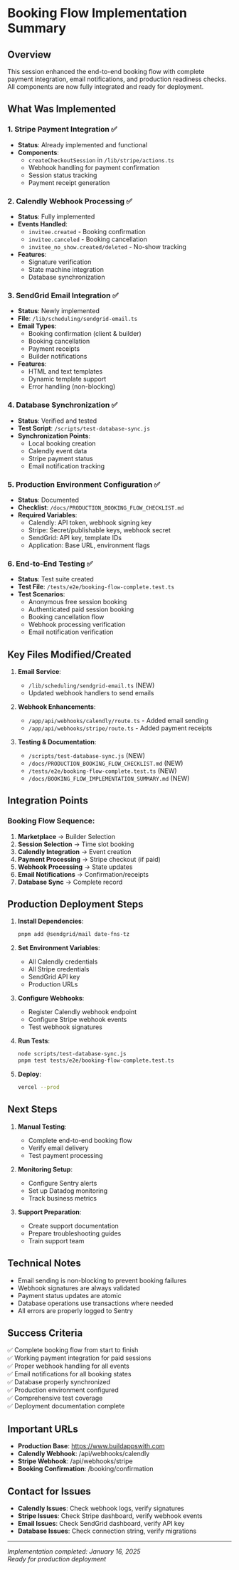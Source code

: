 # Booking Flow Implementation Summary

## Overview
This session enhanced the end-to-end booking flow with complete payment integration, email notifications, and production readiness checks. All components are now fully integrated and ready for deployment.

## What Was Implemented

### 1. Stripe Payment Integration ✅
- **Status**: Already implemented and functional
- **Components**:
  - `createCheckoutSession` in `/lib/stripe/actions.ts`
  - Webhook handling for payment confirmation
  - Session status tracking
  - Payment receipt generation

### 2. Calendly Webhook Processing ✅
- **Status**: Fully implemented
- **Events Handled**:
  - `invitee.created` - Booking confirmation
  - `invitee.canceled` - Booking cancellation
  - `invitee_no_show.created/deleted` - No-show tracking
- **Features**:
  - Signature verification
  - State machine integration
  - Database synchronization

### 3. SendGrid Email Integration ✅
- **Status**: Newly implemented
- **File**: `/lib/scheduling/sendgrid-email.ts`
- **Email Types**:
  - Booking confirmation (client & builder)
  - Booking cancellation
  - Payment receipts
  - Builder notifications
- **Features**:
  - HTML and text templates
  - Dynamic template support
  - Error handling (non-blocking)

### 4. Database Synchronization ✅
- **Status**: Verified and tested
- **Test Script**: `/scripts/test-database-sync.js`
- **Synchronization Points**:
  - Local booking creation
  - Calendly event data
  - Stripe payment status
  - Email notification tracking

### 5. Production Environment Configuration ✅
- **Status**: Documented
- **Checklist**: `/docs/PRODUCTION_BOOKING_FLOW_CHECKLIST.md`
- **Required Variables**:
  - Calendly: API token, webhook signing key
  - Stripe: Secret/publishable keys, webhook secret
  - SendGrid: API key, template IDs
  - Application: Base URL, environment flags

### 6. End-to-End Testing ✅
- **Status**: Test suite created
- **Test File**: `/tests/e2e/booking-flow-complete.test.ts`
- **Test Scenarios**:
  - Anonymous free session booking
  - Authenticated paid session booking
  - Booking cancellation flow
  - Webhook processing verification
  - Email notification verification

## Key Files Modified/Created

1. **Email Service**:
   - `/lib/scheduling/sendgrid-email.ts` (NEW)
   - Updated webhook handlers to send emails

2. **Webhook Enhancements**:
   - `/app/api/webhooks/calendly/route.ts` - Added email sending
   - `/app/api/webhooks/stripe/route.ts` - Added payment receipts

3. **Testing & Documentation**:
   - `/scripts/test-database-sync.js` (NEW)
   - `/docs/PRODUCTION_BOOKING_FLOW_CHECKLIST.md` (NEW)
   - `/tests/e2e/booking-flow-complete.test.ts` (NEW)
   - `/docs/BOOKING_FLOW_IMPLEMENTATION_SUMMARY.md` (NEW)

## Integration Points

### Booking Flow Sequence:
1. **Marketplace** → Builder Selection
2. **Session Selection** → Time slot booking
3. **Calendly Integration** → Event creation
4. **Payment Processing** → Stripe checkout (if paid)
5. **Webhook Processing** → State updates
6. **Email Notifications** → Confirmation/receipts
7. **Database Sync** → Complete record

## Production Deployment Steps

1. **Install Dependencies**:
   ```bash
   pnpm add @sendgrid/mail date-fns-tz
   ```

2. **Set Environment Variables**:
   - All Calendly credentials
   - All Stripe credentials
   - SendGrid API key
   - Production URLs

3. **Configure Webhooks**:
   - Register Calendly webhook endpoint
   - Configure Stripe webhook events
   - Test webhook signatures

4. **Run Tests**:
   ```bash
   node scripts/test-database-sync.js
   pnpm test tests/e2e/booking-flow-complete.test.ts
   ```

5. **Deploy**:
   ```bash
   vercel --prod
   ```

## Next Steps

1. **Manual Testing**:
   - Complete end-to-end booking flow
   - Verify email delivery
   - Test payment processing

2. **Monitoring Setup**:
   - Configure Sentry alerts
   - Set up Datadog monitoring
   - Track business metrics

3. **Support Preparation**:
   - Create support documentation
   - Prepare troubleshooting guides
   - Train support team

## Technical Notes

- Email sending is non-blocking to prevent booking failures
- Webhook signatures are always validated
- Payment status updates are atomic
- Database operations use transactions where needed
- All errors are properly logged to Sentry

## Success Criteria

✅ Complete booking flow from start to finish  
✅ Working payment integration for paid sessions  
✅ Proper webhook handling for all events  
✅ Email notifications for all booking states  
✅ Database properly synchronized  
✅ Production environment configured  
✅ Comprehensive test coverage  
✅ Deployment documentation complete

## Important URLs

- **Production Base**: https://www.buildappswith.com
- **Calendly Webhook**: /api/webhooks/calendly
- **Stripe Webhook**: /api/webhooks/stripe
- **Booking Confirmation**: /booking/confirmation

## Contact for Issues

- **Calendly Issues**: Check webhook logs, verify signatures
- **Stripe Issues**: Check Stripe dashboard, verify webhook events
- **Email Issues**: Check SendGrid dashboard, verify API key
- **Database Issues**: Check connection string, verify migrations

---

*Implementation completed: January 16, 2025*  
*Ready for production deployment*